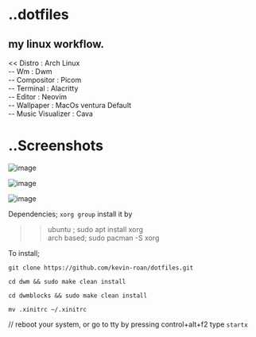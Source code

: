 # ..dotfiles
## my linux workflow.

<< Distro : Arch Linux <br>
-- Wm : Dwm <br>
-- Compositor : Picom <br>
-- Terminal : Alacritty <br>
-- Editor : Neovim <br>
-- Wallpaper : MacOs ventura Default <br>
-- Music Visualizer : Cava 

# ..Screenshots

![image](https://github.com/kevin-roan/dotfiles/assets/103060398/d9007dcc-28b0-4b44-92d2-7d168e34e968)

![image](https://github.com/kevin-roan/dotfiles/assets/103060398/5cd91d34-e5ec-413d-ad4a-f3b4a22f03dc)

![image](https://github.com/kevin-roan/dotfiles/assets/103060398/39ae7dac-5265-4379-ba25-cf2cae72ec32)

Dependencies;
`xorg group` 
install it by 
>> ubuntu ; sudo apt install xorg <br>
>>  arch based; sudo pacman -S xorg

To install;

`git clone https://github.com/kevin-roan/dotfiles.git`

`cd dwm && sudo make clean install`

 `cd dwmblocks && sudo make clean install`
 
 `mv .xinitrc ~/.xinitrc`
 
 // reboot your system, or go to tty by pressing control+alt+f2 type `startx`
 
 
 

